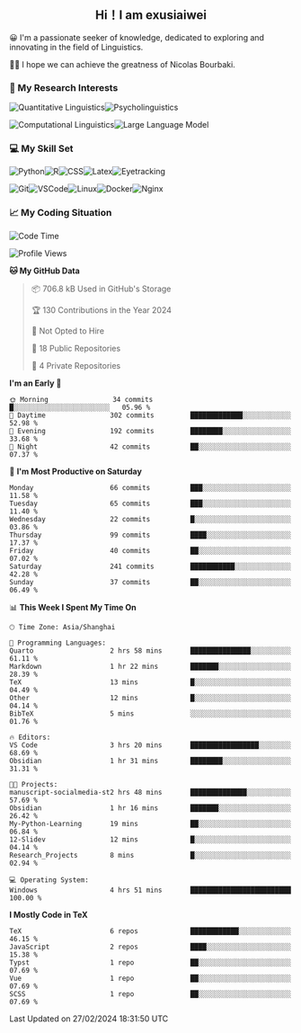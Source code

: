   

## <div align="center">Hi！I am exusiaiwei</div>  

😀 I'm a passionate seeker of knowledge, dedicated to exploring and innovating in the field of Linguistics.

🙋‍♂️ I hope we can achieve the greatness of Nicolas Bourbaki.

### 🔬 My Research Interests  

![Quantitative Linguistics](https://img.shields.io/badge/Quantitative%20Linguistics-%230072CC.svg?&style=for-the-badge&logo=appveyor&logoColor=white)![Psycholinguistics](https://img.shields.io/badge/Psycholinguistics-%2301a3a1.svg?&style=for-the-badge&logo=AWS%20Amplify&logoColor=white)

![Computational Linguistics](https://img.shields.io/badge/Computational%20Linguistics-%231877F2.svg?&style=for-the-badge&logo=Markdown&logoColor=white)![Large Language Model](https://img.shields.io/badge/Large%20Language%20Model-%23F76300.svg?&style=for-the-badge&logo=Android&logoColor=white)

### 💻 My Skill Set

![Python](https://img.shields.io/badge/Python-%2314354C.svg?style=for-the-badge&logo=python&logoColor=white&color=2AB3E3)![R](https://img.shields.io/badge/-R-276DC3?style=for-the-badge&logo=r&logoColor=white)![CSS](https://img.shields.io/badge/-CSS-1572B6?style=for-the-badge&logo=css3&logoColor=white)![Latex](https://img.shields.io/badge/-Latex-008080?style=for-the-badge&logo=latex&logoColor=white)![Eyetracking](https://img.shields.io/badge/Eyetracking-%230078D6?style=for-the-badge&logo=SearXNG&logoColor=#3050FF)

![Git](https://img.shields.io/badge/-Git-F05032?style=for-the-badge&logo=git&logoColor=white)![VSCode](https://img.shields.io/badge/-VSCode-007ACC?style=for-the-badge&logo=visual-studio-code&logoColor=white)![Linux](https://img.shields.io/badge/-Linux-FCC624?style=for-the-badge&logo=linux&logoColor=black)![Docker](https://img.shields.io/badge/-Docker-2496ED?style=for-the-badge&logo=docker&logoColor=white)![Nginx](https://img.shields.io/badge/-Nginx-009639?style=for-the-badge&logo=nginx&logoColor=white)

### 📈 My Coding Situation

<!--START_SECTION:waka-->
![Code Time](http://img.shields.io/badge/Code%20Time-44%20hrs%2052%20mins-blue)

![Profile Views](http://img.shields.io/badge/Profile%20Views-0-blue)

**🐱 My GitHub Data** 

> 📦 706.8 kB Used in GitHub's Storage 
 > 
> 🏆 130 Contributions in the Year 2024
 > 
> 🚫 Not Opted to Hire
 > 
> 📜 18 Public Repositories 
 > 
> 🔑 4 Private Repositories 
 > 
**I'm an Early 🐤** 

```text
🌞 Morning                34 commits          █░░░░░░░░░░░░░░░░░░░░░░░░   05.96 % 
🌆 Daytime                302 commits         █████████████░░░░░░░░░░░░   52.98 % 
🌃 Evening                192 commits         ████████░░░░░░░░░░░░░░░░░   33.68 % 
🌙 Night                  42 commits          ██░░░░░░░░░░░░░░░░░░░░░░░   07.37 % 
```
📅 **I'm Most Productive on Saturday** 

```text
Monday                   66 commits          ███░░░░░░░░░░░░░░░░░░░░░░   11.58 % 
Tuesday                  65 commits          ███░░░░░░░░░░░░░░░░░░░░░░   11.40 % 
Wednesday                22 commits          █░░░░░░░░░░░░░░░░░░░░░░░░   03.86 % 
Thursday                 99 commits          ████░░░░░░░░░░░░░░░░░░░░░   17.37 % 
Friday                   40 commits          ██░░░░░░░░░░░░░░░░░░░░░░░   07.02 % 
Saturday                 241 commits         ███████████░░░░░░░░░░░░░░   42.28 % 
Sunday                   37 commits          ██░░░░░░░░░░░░░░░░░░░░░░░   06.49 % 
```


📊 **This Week I Spent My Time On** 

```text
🕑︎ Time Zone: Asia/Shanghai

💬 Programming Languages: 
Quarto                   2 hrs 58 mins       ███████████████░░░░░░░░░░   61.11 % 
Markdown                 1 hr 22 mins        ███████░░░░░░░░░░░░░░░░░░   28.39 % 
TeX                      13 mins             █░░░░░░░░░░░░░░░░░░░░░░░░   04.49 % 
Other                    12 mins             █░░░░░░░░░░░░░░░░░░░░░░░░   04.14 % 
BibTeX                   5 mins              ░░░░░░░░░░░░░░░░░░░░░░░░░   01.76 % 

🔥 Editors: 
VS Code                  3 hrs 20 mins       █████████████████░░░░░░░░   68.69 % 
Obsidian                 1 hr 31 mins        ████████░░░░░░░░░░░░░░░░░   31.31 % 

🐱‍💻 Projects: 
manuscript-socialmedia-st2 hrs 48 mins       ██████████████░░░░░░░░░░░   57.69 % 
Obsidian                 1 hr 16 mins        ███████░░░░░░░░░░░░░░░░░░   26.42 % 
My-Python-Learning       19 mins             ██░░░░░░░░░░░░░░░░░░░░░░░   06.84 % 
12-Slidev                12 mins             █░░░░░░░░░░░░░░░░░░░░░░░░   04.14 % 
Research_Projects        8 mins              █░░░░░░░░░░░░░░░░░░░░░░░░   02.94 % 

💻 Operating System: 
Windows                  4 hrs 51 mins       █████████████████████████   100.00 % 
```

**I Mostly Code in TeX** 

```text
TeX                      6 repos             ████████████░░░░░░░░░░░░░   46.15 % 
JavaScript               2 repos             ████░░░░░░░░░░░░░░░░░░░░░   15.38 % 
Typst                    1 repo              ██░░░░░░░░░░░░░░░░░░░░░░░   07.69 % 
Vue                      1 repo              ██░░░░░░░░░░░░░░░░░░░░░░░   07.69 % 
SCSS                     1 repo              ██░░░░░░░░░░░░░░░░░░░░░░░   07.69 % 
```




 Last Updated on 27/02/2024 18:31:50 UTC
<!--END_SECTION:waka-->
